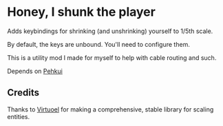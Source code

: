 # Honey, I shunk the player

Adds keybindings for shrinking (and unshrinking) yourself to 1/5th scale.

By default, the keys are unbound. You'll need to configure them.

This is a utility mod I made for myself to help with cable routing and such.

Depends on [Pehkui](https://github.com/Virtuoel/Pehkui)

## Credits

Thanks to [Virtuoel](https://github.com/Virtuoel) for making a comprehensive, stable library for scaling entities.
